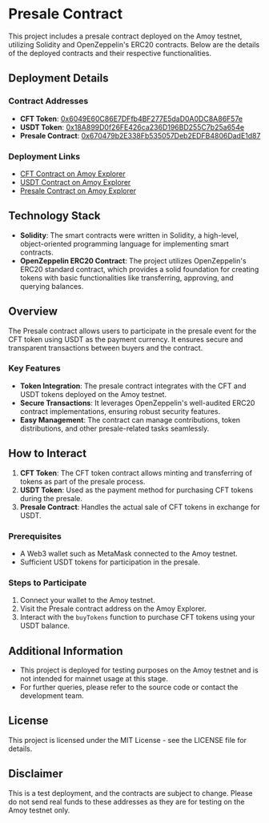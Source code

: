 # Presale Contract

This project includes a presale contract deployed on the Amoy testnet, utilizing Solidity and OpenZeppelin's ERC20 contracts. Below are the details of the deployed contracts and their respective functionalities.

## Deployment Details

### Contract Addresses
- **CFT Token**: [0x6049E60C86E7DFfb4BF277E5daD0A0DC8A86F57e](https://amoy.polygonscan.com/address/0x6049E60C86E7DFfb4BF277E5daD0A0DC8A86F57e)
- **USDT Token**: [0x18A899D0f26FE426ca236D196BD255C7b25a654e](https://amoy.polygonscan.com/address/0x18a899d0f26fe426ca236d196bd255c7b25a654e)
- **Presale Contract**: [0x670479b2E338Fb535057Deb2EDFB4806DadE1d87](https://amoy.polygonscan.com/address/0x670479b2E338Fb535057Deb2EDFB4806DadE1d87)

### Deployment Links
- [CFT Contract on Amoy Explorer](https://amoy.polygonscan.com/address/0x6049E60C86E7DFfb4BF277E5daD0A0DC8A86F57e)
- [USDT Contract on Amoy Explorer](https://amoy.polygonscan.com/address/0x18a899d0f26fe426ca236d196bd255c7b25a654e)
- [Presale Contract on Amoy Explorer](https://amoy.polygonscan.com/address/0x670479b2E338Fb535057Deb2EDFB4806DadE1d87)

## Technology Stack
- **Solidity**: The smart contracts were written in Solidity, a high-level, object-oriented programming language for implementing smart contracts.
- **OpenZeppelin ERC20 Contract**: The project utilizes OpenZeppelin's ERC20 standard contract, which provides a solid foundation for creating tokens with basic functionalities like transferring, approving, and querying balances.

## Overview

The Presale contract allows users to participate in the presale event for the CFT token using USDT as the payment currency. It ensures secure and transparent transactions between buyers and the contract.

### Key Features
- **Token Integration**: The presale contract integrates with the CFT and USDT tokens deployed on the Amoy testnet.
- **Secure Transactions**: It leverages OpenZeppelin's well-audited ERC20 contract implementations, ensuring robust security features.
- **Easy Management**: The contract can manage contributions, token distributions, and other presale-related tasks seamlessly.

## How to Interact

1. **CFT Token**: The CFT token contract allows minting and transferring of tokens as part of the presale process.
2. **USDT Token**: Used as the payment method for purchasing CFT tokens during the presale.
3. **Presale Contract**: Handles the actual sale of CFT tokens in exchange for USDT.

### Prerequisites
- A Web3 wallet such as MetaMask connected to the Amoy testnet.
- Sufficient USDT tokens for participation in the presale.

### Steps to Participate
1. Connect your wallet to the Amoy testnet.
2. Visit the Presale contract address on the Amoy Explorer.
3. Interact with the `buyTokens` function to purchase CFT tokens using your USDT balance.

## Additional Information
- This project is deployed for testing purposes on the Amoy testnet and is not intended for mainnet usage at this stage.
- For further queries, please refer to the source code or contact the development team.

## License
This project is licensed under the MIT License - see the LICENSE file for details.

## Disclaimer
This is a test deployment, and the contracts are subject to change. Please do not send real funds to these addresses as they are for testing on the Amoy testnet only.

